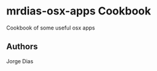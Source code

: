mrdias-osx-apps Cookbook
=======================
Cookbook of some useful osx apps

Authors
-------------------
Jorge Dias
